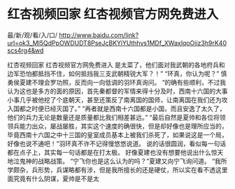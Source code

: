 # 红杏视频回家 红杏视频官方网免费进入

最/新/观/看/入/口/ http://www.baidu.com/link?url=ok3_Ml5QdPpOWDUDT8PseJcBKYiYUthhvs1MDf_XWaxIqoOiiz3h9rK40scs4rg4&wd

红杏视频回家 红杏视频官方网免费进入
是太菜了，他们面对我武朝的各地府兵和边军恐怕都抵挡不住，如何抵挡我三支武朝精锐大军？！”
    “环真，你认为呢？”
    慎勇侯夏建不理会罗功照，反而向一向低调的羽环真询问。
    “的确有些顺利，不过我认为这也是多方的面的原因，首先秦都督的军情来得十分及时，西南十六国的大事小事几乎被他挖了个底朝天，甚至还策反了南离国的国师，让南离国在我们还为攻入国都之时便已经灭国了。”
    “再者就是西南十六国都是小国，而且安逸了太久了，他们的兵力无论是数量还是质量都比我们相差甚远。”
    “最后自然是夏帅和各位将领领兵能力出众，屡战屡胜，其实这个速度的确很快，但是却好像也是理所应当的，毕竟西南十六国之中十三国的皇室成员基本上被我们杀死了，如果说这是一个局，好像也说不通吧！”羽环真不许不记得慢悠悠说道。
    说的话很圆润，看似每一句话都在点子上，其实每一句话都是在打太极。
    好像夏建也没有想要他说出什么惊天地泣鬼神的战略战策。
    “宁飞你也是这么认为的吗？”夏建又向宁飞询问道。
    “我所学颇杂，兵形势，兵谋略都有涉，但是我所擅长的还是硬仗，所以实在看不透这里面究竟有什么阴谋，夏帅是不是太
